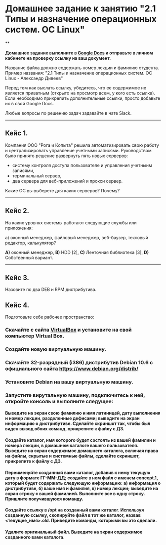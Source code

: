 # Домашнее задание к занятию "2.1 Типы и назначение операционных систем. ОС Linux"

**

**Домашнее задание выполните в [Google Docs](https://docs.google.com/) и отправьте в личном кабинете на проверку ссылку на ваш документ.** 

Название файла должно содержать номер лекции и фамилию студента. Пример названия: "2.1 Типы и назначение операционных систем. ОС Linux - Александр Дивеев"

Перед тем как выслать ссылку, убедитесь, что ее содержимое не является приватным (открыто на просмотр всем, у кого есть ссылка). Если необходимо прикрепить дополнительные ссылки, просто добавьте их в свой Google Docs.

Любые вопросы по решению задач задавайте в чате Slack.

---

## Кейс 1.

Компания ООО "Рога и Копыта" решила автоматизировать свою работу и централизировать управление учетными записями. 
Руководством было принято решение развернуть пять новых серверов: 
- систему контроля доступа пользователе и управления учетныим записями, 
- терминальный сервер, 
- два сервера для веб-приложений и прокси сервер. 

Какие ОС вы выберете для каких серверов? Почему?

---

## Кейс 2.

На каких уровнях системы работают следующие службы или приложения: 

а) оконный менеджер, файловый менеджер, веб-баузер, тексовый редактор, калькулятор?

**А)** оконный менеджер, **B)** HDD [2], **C)** Ленточная библиотека [3], **D)** Собственный вариант.

---

## Кейс 3.
Назовите по два DEB и RPM дистрибутива. 

## Кейс 4. 
Подготовьте себе рабочее пространство: 
### Скачайте с сайта [VirtualBox](https://www.virtualbox.org/) и установите на свой компьютер Virtual Box.
### Создайте новую виртуальную машину.
### Скачайте 32-разрядный (i386) дистрибутив Debian 10.6 с официального сайта https://www.debian.org/distrib/
### Установите Debian на вашу виртуальную машину.
### Запустите вирутальную машину, подключитесь к ней, откройте консоль и выполните следущее:
#### Выведите на экран свою фамилию и имя латиницей, дату выполнения и номер лекции, разделенные дефисами; выведите на экран информацию о дистрибутиве. Сделайте скриншот так, чтобы был виден вывод обоих команд, прикрепите к файлу с ДЗ.
#### Создайте каталог, имя которого будет состоять из вашей фамилии и номера лекции, в домашнем каталоге вашего пользователя. Выведите на экран содержимое домашнего каталога, включая права на файлы, скрытые и системные файлы, сделайте скриншот, прикрепите к файлу с ДЗ.
#### Переименуйте созданный вами каталог, добавив к нему текущую дату в формате ГГ-ММ-ДД; создайте в нем файл с именем concept.1, который будет содержать следующую информацию: а) информация о дистрибутиве, б) ваше имя и фамилия, в) номер лекции; выведите на экран строку с вашей фамилией. Выполните все в одну строку. Пришлите получившуюся команду.
#### Создайте ссылку в /opt на созданный вами каталог. Используя созданную ссылку, скопируйте файл в тот же каталог, назвав <текущее_имя>.old. Приведите команды, которыми вы это сделали.
#### Удалите оригинальный файл. Выведите на экран содержимое созданного вами каталога.
